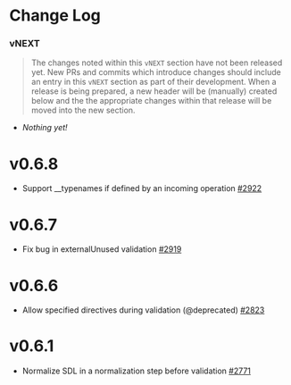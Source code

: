 # Change Log

### vNEXT

> The changes noted within this `vNEXT` section have not been released yet.  New PRs and commits which introduce changes should include an entry in this `vNEXT` section as part of their development.  When a release is being prepared, a new header will be (manually) created below and the the appropriate changes within that release will be moved into the new section.

- _Nothing yet!_

# v0.6.8

* Support __typenames if defined by an incoming operation [#2922](https://github.com/apollographql/apollo-server/pull/2922)

# v0.6.7

* Fix bug in externalUnused validation [#2919](https://github.com/apollographql/apollo-server/pull/2919)

# v0.6.6

* Allow specified directives during validation (@deprecated) [#2823](https://github.com/apollographql/apollo-server/pull/2823)

# v0.6.1

* Normalize SDL in a normalization step before validation [#2771](https://github.com/apollographql/apollo-server/pull/2771)
